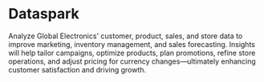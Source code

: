# Dataspark
Analyze Global Electronics' customer, product, sales, and store data to improve marketing, inventory management, and sales forecasting. Insights will help tailor campaigns, optimize products, plan promotions, refine store operations, and adjust pricing for currency changes—ultimately enhancing customer satisfaction and driving growth.
